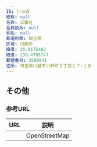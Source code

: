 ```yaml
---
ID: lrcn5
総称: null
名称: 三峯社
名称読み: null
別名: null
都道府県: 埼玉県
区域: 川越市
緯度: 35.9175482
経度: 139.4795747
郵便番号: 3500041
住所: 埼玉県川越市六軒町１丁目１７−１８
---
```


## その他

### 参考URL

| URL | 説明          |
| --- | ------------- |
|     | OpenStreetMap |
